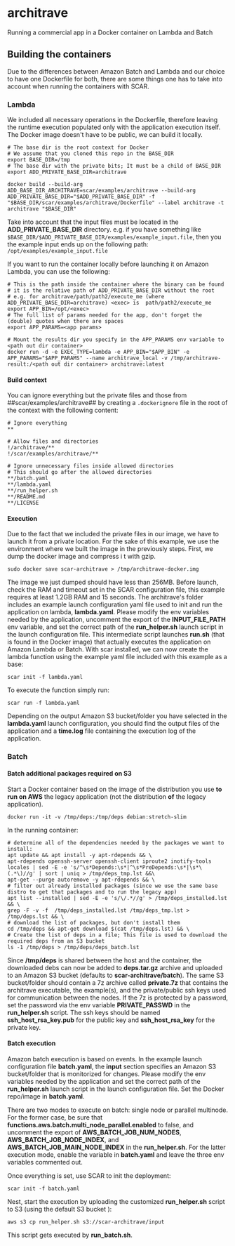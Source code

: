 # architrave
Running a commercial app in a Docker container on Lambda and Batch

## Building the containers

Due to the differences between Amazon Batch and Lambda and our choice to have one Dockerfile for both, there are some things one has to take into account when running the containers with SCAR.

### Lambda

We included all necessary operations in the Dockerfile, therefore leaving the runtime execution populated only with the application execution itself.
The Docker image doesn't have to be public, we can build it locally.

```
# The base dir is the root context for Docker
# We assume that you cloned this repo in the BASE_DIR
export BASE_DIR=/tmp
# The base dir with the private bits; It must be a child of BASE_DIR
export ADD_PRIVATE_BASE_DIR=architrave

docker build --build-arg ADD_BASE_DIR_ARCHITRAVE=scar/examples/architrave --build-arg ADD_PRIVATE_BASE_DIR="$ADD_PRIVATE_BASE_DIR" -f "$BASE_DIR/scar/examples/architrave/Dockerfile" --label architrave -t architrave "$BASE_DIR"
```

Take into account that the input files  must be located in the __ADD_PRIVATE_BASE_DIR__ directory.
e.g. if you have something like `$BASE_DIR/$ADD_PRIVATE_BASE_DIR/examples/example_input.file`, then you the example input ends up on the following path: `/opt/examples/example_input.file`

If you want to run the container locally before launching it on Amazon Lambda, you can use the following:

```
# This is the path inside the container where the binary can be found
# it is the relative path of ADD_PRIVATE_BASE_DIR without the root
# e.g. for architrave/path/path2/execute_me (where ADD_PRIVATE_BASE_DIR=architrave) <exec> is  path/path2/execute_me
export APP_BIN=/opt/<exec>
# The full list of params needed for the app, don't forget the (double) quotes when there are spaces
export APP_PARAMS=<app params>

# Mount the results dir you specify in the APP_PARAMS env variable to <path out dir container>
docker run -d -e EXEC_TYPE=lambda -e APP_BIN="$APP_BIN" -e APP_PARAMS="$APP_PARAMS" --name architrave_local -v /tmp/architrave-result:/<path out dir container> architrave:latest
```

#### Build context

You can ignore everything but the private files and those from ##scar/examples/architrave## by creating a `.dockerignore` file in the root of the context with the following content:

```
# Ignore everything
**

# Allow files and directories
!/architrave/**
!/scar/examples/architrave/**

# Ignore unnecessary files inside allowed directories
# This should go after the allowed directories
**/batch.yaml
**/lambda.yaml
**/run_helper.sh
**/README.md
**/LICENSE
```

#### Execution

Due to the fact that we included the private files in our image, we have to launch it from a private location.
For the sake of this example, we use the environment where we built the image in the previously steps.
First, we dump the docker image and compress i t with gzip.

`sudo docker save scar-architrave > /tmp/architrave-docker.img`

The image we just dumped should have less than 256MB.
Before launch, check the RAM and timeout set in the SCAR configuration file, this example requires at least 1.2GB RAM and 15 seconds.
The architrave's folder includes an example launch configuration yaml file used to init and run the application on lambda, __lambda.yaml__.
Please modify the env variables needed by the application, uncomment the export of the **INPUT_FILE_PATH** env variable, and set the correct path of the __run_helper.sh__ launch script in the launch configuration file.
This intermediate script launches __run.sh__ (that is found in the Docker image) that actually executes the application on Amazon Lambda or Batch.
With scar installed, we can now create the lambda function using the example yaml file included with this example as a base:

`scar init -f lambda.yaml`

To execute the function simply run:

`scar run -f lambda.yaml`

Depending on the output Amazon S3 bucket/folder you have selected in the __lambda.yaml__ launch configuration, you should find the output files of the application and a __time.log__ file containing the execution log of the application.

### Batch

#### Batch additional packages required on S3

Start a Docker container based on the image of the distribution you use __to run on AWS__ the legacy application (not the distribution __of__ the legacy application).

`docker run -it -v /tmp/deps:/tmp/deps debian:stretch-slim`

In the running container:

```
# determine all of the dependencies needed by the packages we want to install:
apt update && apt install -y apt-rdepends && \
apt-rdepends openssh-server openssh-client iproute2 inotify-tools locales | sed -E -e 's/^\s*Depends:\s*|^\s*PreDepends:\s*|\s*\(.*\)//g' | sort | uniq > /tmp/deps_tmp.lst &&\
apt-get --purge autoremove -y apt-rdepends && \
# filter out already installed packages (since we use the same base distro to get that packages and to run the legacy app)
apt list --installed | sed -E -e 's/\/.*//g' > /tmp/deps_installed.lst && \
grep -F -v -f  /tmp/deps_installed.lst /tmp/deps_tmp.lst > /tmp/deps.lst && \
# download the list of packages, but don't install them
cd /tmp/deps && apt-get download $(cat /tmp/deps.lst) && \
# Create the list of deps in a file; This file is used to download the required deps from an S3 bucket
ls -1 /tmp/deps > /tmp/deps/deps_batch.lst

```

Since __/tmp/deps__ is shared between the host and the container, the downloaded debs can now be added to __deps.tar.gz__ archive and uploaded to an Amazon S3 bucket (defaults to **scar-architrave/batch**).
The same S3 bucket/folder should contain a 7z archive called __private.7z__ that contains the architrave executable, the example(s), and the private/public ssh keys used for communication between the nodes.
If the 7z is protected by a password, set the password via the env variable **PRIVATE_PASSWD** in the __run_helper.sh__ script.
The ssh keys should be named __ssh_host_rsa_key.pub__ for the public key and __ssh_host_rsa_key__ for the private key.


#### Batch execution

Amazon batch execution is based on events.
In the example launch configuration file __batch.yaml__, the **input** section specifies an Amazon S3 bucket/folder that is monitorized for changes.
Please modify the env variables needed by the application and set the correct path of the __run_helper.sh__ launch script in the launch configuration file.
Set the Docker repo/image in __batch.yaml__.

There are two modes to execute on batch: single node or parallel multinode.
For the former case, be sure that **functions.aws.batch.multi_node_parallel.enabled** to false, and uncomment the export of **AWS_BATCH_JOB_NUM_NODES**, **AWS_BATCH_JOB_NODE_INDEX**, and **AWS_BATCH_JOB_MAIN_NODE_INDEX** in the __run_helper.sh__.
For the latter execution mode, enable the variable in __batch.yaml__ and leave the three env variables commented out.

Once everything is set, use SCAR to init the deployment:

`scar init -f batch.yaml`

Nest, start the execution by uploading the customized __run_helper.sh__ script to S3 (using the default S3 bucket ):

`aws s3 cp run_helper.sh s3://scar-architrave/input`

This script gets executed by __run_batch.sh__.
